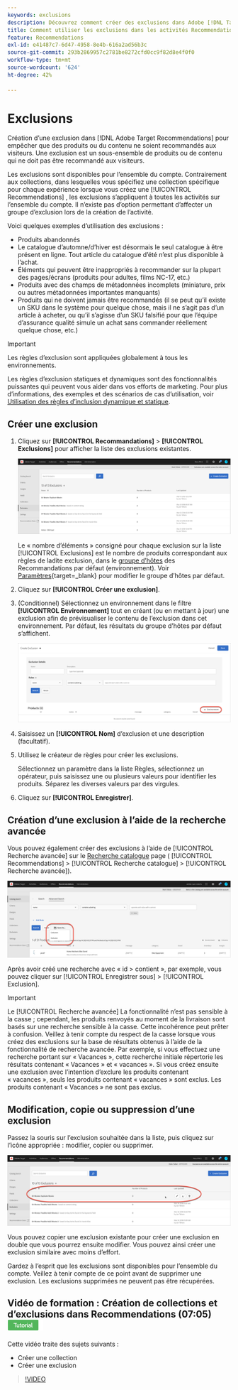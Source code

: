```yaml
---
keywords: exclusions
description: Découvrez comment créer des exclusions dans Adobe [!DNL Target] Recommendations pour empêcher que des produits ou du contenu ne soient recommandés aux visiteurs.
title: Comment utiliser les exclusions dans les activités Recommendations ?
feature: Recommendations
exl-id: e41487c7-6d47-4958-8e4b-616a2ad56b3c
source-git-commit: 293b2869957c2781be8272cfd0cc9f82d8e4f0f0
workflow-type: tm+mt
source-wordcount: '624'
ht-degree: 42%

---
```


# Exclusions

Création d’une exclusion dans [!DNL Adobe Target Recommendations] pour empêcher que des produits ou du contenu ne soient recommandés aux visiteurs. Une exclusion est un sous-ensemble de produits ou de contenu qui ne doit pas être recommandé aux visiteurs.

Les exclusions sont disponibles pour l’ensemble du compte. Contrairement aux collections, dans lesquelles vous spécifiez une collection spécifique pour chaque expérience lorsque vous créez une [!UICONTROL Recommendations] , les exclusions s’appliquent à toutes les activités sur l’ensemble du compte. Il n’existe pas d’option permettant d’affecter un groupe d’exclusion lors de la création de l’activité.

Voici quelques exemples d’utilisation des exclusions :

* Produits abandonnés
* Le catalogue d’automne/d’hiver est désormais le seul catalogue à être présent en ligne. Tout article du catalogue d’été n’est plus disponible à l’achat.
* Éléments qui peuvent être inappropriés à recommander sur la plupart des pages/écrans (produits pour adultes, films NC-17, etc.)
* Produits avec des champs de métadonnées incomplets (miniature, prix ou autres métadonnées importantes manquants)
* Produits qui ne doivent jamais être recommandés (il se peut qu’il existe un SKU dans le système pour quelque chose, mais il ne s’agit pas d’un article à acheter, ou qu’il s’agisse d’un SKU falsifié pour que l’équipe d’assurance qualité simule un achat sans commander réellement quelque chose, etc.)

>[!IMPORTANT]
>
>Les règles d’exclusion sont appliquées globalement à tous les environnements.
>
>Les règles d’exclusion statiques et dynamiques sont des fonctionnalités puissantes qui peuvent vous aider dans vos efforts de marketing. Pour plus d’informations, des exemples et des scénarios de cas d’utilisation, voir [Utilisation des règles d’inclusion dynamique et statique](/help/main/c-recommendations/c-algorithms/use-dynamic-and-static-inclusion-rules.md#concept_4CB5C0FA705D4E449BD0B37B3D987F9F).

## Créer une exclusion

1. Cliquez sur **[!UICONTROL Recommandations]** > **[!UICONTROL Exclusions]** pour afficher la liste des exclusions existantes. 

   ![image exclusions_list](assets/exclusions_list.png)

   Le « nombre d’éléments » consigné pour chaque exclusion sur la liste [!UICONTROL Exclusions] est le nombre de produits correspondant aux règles de ladite exclusion, dans le [groupe d’hôtes](/help/main/administrating-target/hosts.md) des Recommandations par défaut (environnement). Voir [Paramètres](https://developer.adobe.com/target/implement/recommendations/){target=_blank} pour modifier le groupe d’hôtes par défaut.

1. Cliquez sur **[!UICONTROL Créer une exclusion]**.

1. (Conditionnel) Sélectionnez un environnement dans le filtre **[!UICONTROL Environnement]** tout en créant (ou en mettant à jour) une exclusion afin de prévisualiser le contenu de l’exclusion dans cet environnement. Par défaut, les résultats du groupe d’hôtes par défaut s’affichent.

   ![Créer une exclusion](/help/main/c-recommendations/c-products/assets/CreateExclusion.png)

1. Saisissez un **[!UICONTROL Nom]** d’exclusion et une description (facultatif).

1. Utilisez le créateur de règles pour créer les exclusions.

   Sélectionnez un paramètre dans la liste Règles, sélectionnez un opérateur, puis saisissez une ou plusieurs valeurs pour identifier les produits. Séparez les diverses valeurs par des virgules.

1. Cliquez sur **[!UICONTROL Enregistrer]**.

## Création d’une exclusion à l’aide de la recherche avancée

Vous pouvez également créer des exclusions à l’aide de [!UICONTROL Recherche avancée] sur le [Recherche catalogue](/help/main/c-recommendations/c-products/catalog-search.md#save-as) page ( [!UICONTROL Recommendations] > [!UICONTROL Recherche catalogue] > [!UICONTROL Recherche avancée]).

![Enregistrer sous, boîte de dialogue](/help/main/c-recommendations/c-products/assets/save-as.png)

Après avoir créé une recherche avec « id > contient », par exemple, vous pouvez cliquer sur [!UICONTROL Enregistrer sous] > [!UICONTROL Exclusion].

>[!IMPORTANT]
>
>Le [!UICONTROL Recherche avancée] La fonctionnalité n’est pas sensible à la casse ; cependant, les produits renvoyés au moment de la livraison sont basés sur une recherche sensible à la casse. Cette incohérence peut prêter à confusion. Veillez à tenir compte du respect de la casse lorsque vous créez des exclusions sur la base de résultats obtenus à l’aide de la fonctionnalité de recherche avancée. Par exemple, si vous effectuez une recherche portant sur « Vacances », cette recherche initiale répertorie les résultats contenant « Vacances » et « vacances ». Si vous créez ensuite une exclusion avec l’intention d’exclure les produits contenant « vacances », seuls les produits contenant « vacances » sont exclus. Les produits contenant « Vacances » ne sont pas exclus.

## Modification, copie ou suppression d’une exclusion

Passez la souris sur l’exclusion souhaitée dans la liste, puis cliquez sur l’icône appropriée : modifier, copier ou supprimer.

![Icônes de survol pour une exclusion](/help/main/c-recommendations/c-products/assets/hover-exclusions.png)

Vous pouvez copier une exclusion existante pour créer une exclusion en double que vous pourrez ensuite modifier. Vous pouvez ainsi créer une exclusion similaire avec moins d’effort.

Gardez à l’esprit que les exclusions sont disponibles pour l’ensemble du compte. Veillez à tenir compte de ce point avant de supprimer une exclusion. Les exclusions supprimées ne peuvent pas être récupérées.

## Vidéo de formation : Création de collections et d’exclusions dans Recommendations (07:05) ![Badge du tutoriel](/help/main/assets/tutorial.png)

Cette vidéo traite des sujets suivants :

* Créer une collection
* Créer une exclusion

>[!VIDEO](https://video.tv.adobe.com/v/27689)
